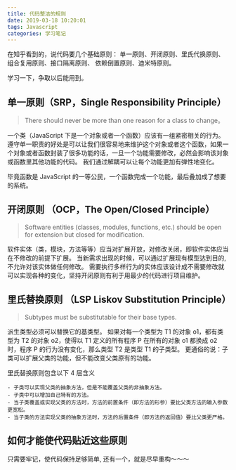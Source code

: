 ```yaml
---
title: 代码整洁的规则
date: 2019-03-18 10:20:01
tags: Javascript
categories: 学习笔记
---
```


在知乎看到的，说代码要几个基础原则：
单一原则、开闭原则、里氏代换原则、组合复用原则、接口隔离原则、 依赖倒置原则、迪米特原则。

学习一下，争取以后能用到。

## 单一原则（SRP，Single Responsibility Principle）

> There should never be more than one reason for a class to change。

一个类（JavaScript 下是一个对象或者一个函数）应该有一组紧密相关的行为。
遵守单一职责的好处是可以让我们很容易地来维护这个对象或者这个函数，如果一个对象或者函数封装了很多功能的话，一旦一个功能需要修改，必然会影响该对象或函数里其他功能的代码。
我们通过解耦可以让每个功能更加有弹性地变化。

毕竟函数是 JavaScript 的一等公民，一个函数完成一个功能，最后叠加成了想要的系统。

## 开闭原则 （OCP，The Open/Closed Principle）

> Software entities (classes, modules, functions, etc.) should be open for extension but closed for modification.

软件实体（类，模块，方法等等）应当对扩展开放，对修改关闭，即软件实体应当在不修改的前提下扩展。
当新需求出现的时候，可以通过扩展现有模型达到目的, 不允许对该实体做任何修改。
需要执行多样行为的实体应该设计成不需要修改就可以实现各种的变化，坚持开闭原则有利于用最少的代码进行项目维护。

## 里氏替换原则 （LSP Liskov Substitution Principle）

> Subtypes must be substitutable for their base types.

派生类型必须可以替换它的基类型。
如果对每一个类型为 T1 的对象 o1，都有类型为 T2 的对象 o2，使得以 T1 定义的所有程序 P 在所有的对象 o1 都换成 o2 时，程序 P 的行为没有变化，那么类型 T2 是类型 T1 的子类型。
更通俗的说：子类可以扩展父类的功能，但不能改变父类原有的功能。

里氏替换原则包含以下 4 层含义

    - 子类可以实现父类的抽象方法，但是不能覆盖父类的非抽象方法。
    - 子类中可以增加自己特有的方法。
    - 当子类覆盖或实现父类的方法时，方法的前置条件（即方法的形参）要比父类方法的输入参数更宽松。
    - 当子类的方法实现父类的抽象方法时，方法的后置条件（即方法的返回值）要比父类更严格。

## 如何才能使代码贴近这些原则

只需要牢记，使代码保持足够简单, 还有一个，就是尽早重构～～～
